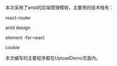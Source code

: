 本次采用了antd的后端管理模板，主要用的技术栈有：

react-router

antd design

element -for-react

cookie

本次编写的主要程序都在UploadDemo页面内。